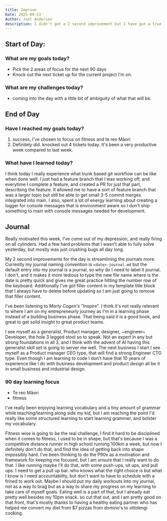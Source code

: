 ```yaml
---
title: Improve
Date: 2025-09-23
Author: Joel Anderson
description: I didn't get a 2 second improvement but I have got a true 2 second improvement today.
---
```


## Start of Day:

### What are my goals today?
- Pick the 2 areas of focus for the next 90 days
- Knock out the next ticket up for the current project I'm on.


### What are my challenges today?
- coming into the day with a little bit of ambiguity of what that will be.


## End of Day

### Have I reached my goals today?
1. success, I've chosen to focus on fitness and te reo Māori
2. Definitely did. knocked out 4 tickets today. It's been a very productive week compared to last week.

### What have I learned today?
I think today I really experience what trunk based git workflow can be like when done well. I just had a feature branch that I was working off, and everytime I complete a feature, and created a PR for just that part, describing the feature. It allowed me to have a sort of feature branch that was a larger topic but still be able to get small 3-5 commit merges integrated into main. I also, spent a lot of energy learning about creating a logger for console messages that is environment aware so I don't ship something to main with console messages needed for development.

## Journal
Really motivated this week, I've come out of my depression, and really firing on all cylinders. Had a few hard problems that I wasn't able to fully solve yesterday, but mostly was just crushing bugs all day long.

My 2 second improvements for the day is streamlining the journals more. Currently my journal naming convention is `<date>-journal.md` but the default entry into my journal is a journal, so why do I need to label it journal. I don't, and it makes it more tedious to type the new file name where is the date is pretty quick and gives me great practice hitting the number row of the keyboard. Additionally I've got filler content in my template title block that I always have to delete before updating so I am just going to remove that filler content.

I've been listening to _Marty Cagen's_ "Inspire". I think it's not really relevant to where I am on my entrepreneurly journey as I'm in a learning phase instead of a building business phase.
That being said it is a good book, and great to get solid insight to great product teams.

I see myself as a generalist, Product manager, designer, ~engineer~ Developer, the hole 3 legged stool so to speak. Not an expert in any but strong foundations in all 3, and I think with the advent of AI having this generalist skill set is going to server me well. The next business I start I see myself as a Product manager CEO type, that will find a strong Engineer CTO type. Even though I am learning to code I don't have that 10 years of experience like I do with business development and product design all be it in small business and industrial design.

### 90 day learning focus
- Te reo Māori
- fitness

I've really been enjoying learning vocabulary and a tiny amount of grammar while teaching/learning along side my kid, but I am reaching the point I'd really like some structured learning to start learning grammer, and bolster my vocabulary.

Fitness wise is going to be the real challenge, I find it hard to be disciplined when it comes to fitness, I used to be in shape, but that's because I was a competitive distance runner in high school running 100km a week, but now I definitely don't do that, and find the idea of getting back into shape impossibly hard. I've been thinking to do the P90x as a motivation and framework for keeping me focused, but I am unsure that I really want to do that. I like running maybe I'll do that, with some push-ups, sit ups, and pull ups. I need to get a pull up bar. who knows what the right choice is but what I know is I need accountability, but don't want to have to schedule with a frined to work out. Maybe I should put my daily workouts into my journal, not as a way to brag but as a way to share my progress on my learning to take care of myself goals. Eating well is a part of that, but I already eat pretty well besides my 10pm snack. so cut that out, and I am pretty good on that front, that's mostly thanks to having a healthy eating partner who has helped me convert my diet from $7 pizzas from domino's to ottolengi cooking.

